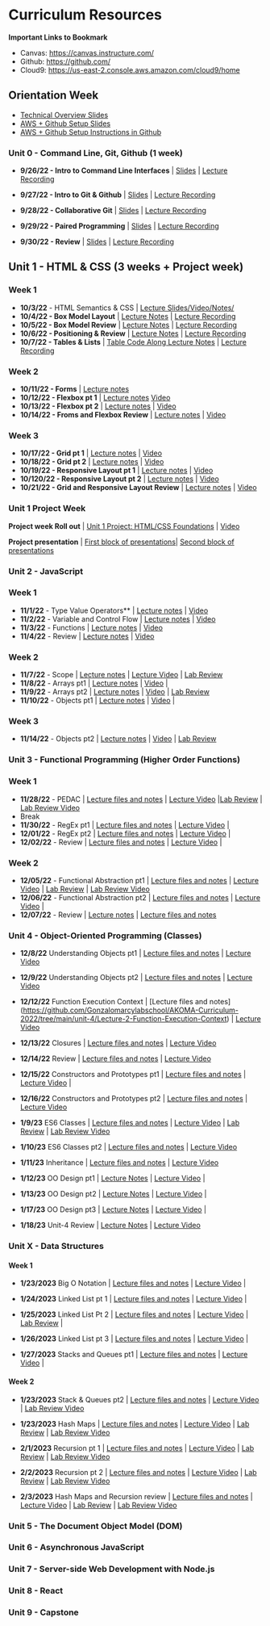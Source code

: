 # Curriculum Resources

**Important Links to Bookmark**
* Canvas: https://canvas.instructure.com/
* Github: https://github.com/
* Cloud9: https://us-east-2.console.aws.amazon.com/cloud9/home

## Orientation Week
* [Technical Overview Slides](https://docs.google.com/presentation/d/1hqxlwawPH5H5QqRnXYdaFcxQCAAj8X95ffulmazcxKY/edit?usp=sharing)
* [AWS + Github Setup Slides](https://docs.google.com/presentation/d/13dmyt7sjE40o-8w8sifjCJo3Yz1k12yiZtTixjEyvAA/edit?usp=sharing) 
* [AWS + Github Setup Instructions in Github](https://github.com/The-Marcy-Lab-School/aws-cloud9-environment-setup)

### Unit 0 - Command Line, Git, Github (1 week)
* **9/26/22 - Intro to Command Line Interfaces** | [Slides](https://docs.google.com/presentation/d/1JqJp0FtIboZ8afAD3sPYOLQSMfViwAd1mj1wJl4nc3g/edit?usp=sharing) | [Lecture Recording](https://us02web.zoom.us/rec/play/KgrGRu6snbn16I2PN5vb2hlkvnxiojmaCQVJHUT3hREUWMaTsdVzuafICXYWZdvA2MLeu6IyHL7AIJtf.PUdMB0GE2vHQvTr6?autoplay=true&startTime=1664204859000)

* **9/27/22 - Intro to Git & Github** | [Slides](https://docs.google.com/presentation/d/1ruOYceA3s9KyG3QVv4pbkCbje74H0PnKVQzq2RfV06c/edit?usp=sharing) | [Lecture Recording](https://drive.google.com/file/d/1xInqpPd0wWOKj1a4eRCYzSEriwhEKqqO/view) 
* **9/28/22 - Collaborative Git** | [Slides](https://docs.google.com/presentation/d/137C6gWWTFGQNwBhSmgOWxazmL2wS5e_e_hPqDtWybSM/edit?usp=sharing) | [Lecture Recording](https://drive.google.com/file/d/13RAvKnuEhdWaHjM8lPTjTWNesIiHlItn/view) 
* **9/29/22 - Paired Programming** | [Slides](https://docs.google.com/presentation/d/1ZKX-IoJtoaowz9vgaVtD1FCLTsYoZbICJUru5SPVw48/edit?usp=sharing) | [Lecture Recording](https://drive.google.com/file/d/1ufFMbEyanSgRCnwwqd3ET7R8MYOjIc6e/view)
* **9/30/22 - Review** | [Slides](https://docs.google.com/presentation/d/1HJeFBOe1duBSKWVpm0STUV8vfd3VMCsM7r7ITIESg8A/edit?usp=sharing) | [Lecture Recording](https://us02web.zoom.us/rec/play/5FqWJSr9OoEFhHJDYdBb7EW2hAnP8YlmHvxj2BCa-7eaJ9y5UVJjLtUCy1vo-5fAiI-E8W6zNRdD01NC.HLZJVILZSXjBUUvQ?startTime=1664545609000)

## Unit 1 - HTML & CSS (3 weeks + Project week)

### Week 1

* **10/3/22** - HTML Semantics & CSS | [Lecture Slides/Video/Notes/](https://github.com/Gonzalomarcylabschool/AKOMA-Curriculum-2022/blob/main/unit-1/lecture-0-semantic-HTML-CSS/semantics-lecture-notes.md)
* **10/4/22 - Box Model Layout** | [Lecture Notes](https://github.com/Gonzalomarcylabschool/AKOMA-Curriculum-2022/tree/main/unit-1/lecture-1-box-model-pt-1) | [Lecture Recording](#)
* **10/5/22 - Box Model Review** | [Lecture Notes](https://github.com/Gonzalomarcylabschool/AKOMA-Curriculum-2022/tree/main/unit-1/lecture-2-box-model-pt-2) | [Lecture Recording](#) 
* **10/6/22 - Positioning & Review** | [Lecture Notes](https://github.com/Gonzalomarcylabschool/AKOMA-Curriculum-2022/tree/main/unit-1/lecture-3-review) | [Lecture Recording](#)
* **10/7/22 - Tables & Lists** | [Table Code Along Lecture Notes](https://github.com/Gonzalomarcylabschool/AKOMA-Curriculum-2022/tree/main/unit-1/lecture-4-tables-list) | [Lecture Recording](https://us02web.zoom.us/rec/share/eLGxyeI2wH_ci6GHs4zGj4Oe1ZmqS3LiEwD2BmGLzeaeKTZjvLrx0JAvoE7IkB5D.7Y_pL_5sgXIkMr-N?startTime=1665150517000) 

### Week 2

* **10/11/22 - Forms** | [Lecture notes](https://github.com/Gonzalomarcylabschool/AKOMA-Curriculum-2022/tree/main/unit-1/lecture-5-forms)
* **10/12/22 - Flexbox pt 1** | [Lecture notes](https://github.com/Gonzalomarcylabschool/AKOMA-Curriculum-2022/tree/main/unit-1/lecture-6-flexbox-pt-1) [Video](#)
* **10/13/22 - Flexbox pt 2** | [Lecture notes](https://github.com/Gonzalomarcylabschool/AKOMA-Curriculum-2022/tree/main/unit-1/lecture-7-flexbox-pt-2) | [Video](#)
* **10/14/22 - Froms and Flexbox Review** | [Lecture notes](https://github.com/Gonzalomarcylabschool/AKOMA-Curriculum-2022/tree/main/unit-1/lecture-8-form-flexbox-review) | [Video](https://us02web.zoom.us/rec/share/KJv9vXHZNSqBe3pNieohBk3uTGeNhmkYfMRovfXOO4SGYJVWXkJxNGwZB2D4te2Q.yb2qfOXV6XpSoHuY)

### Week 3

* **10/17/22 - Grid pt 1** | [Lecture notes](https://github.com/Gonzalomarcylabschool/AKOMA-Curriculum-2022/tree/main/unit-1/lecture-9-grid-pt-1) | [Video](https://us02web.zoom.us/rec/share/xm_YdA6NGrtbAO_xYCZuxy68a0dc1ixo3przDTNUaqOI6vQ5nTJVBdfstDun4pXH.8mq5sunJC1ktRbTX)
* **10/18/22 - Grid pt 2** | [Lecture notes](https://github.com/Gonzalomarcylabschool/AKOMA-Curriculum-2022/tree/main/unit-1/lecture-10-grid-pt-2) | [Video]()
* **10/19/22 - Responsive Layout pt 1** | [Lecture notes](https://github.com/Gonzalomarcylabschool/AKOMA-Curriculum-2022/tree/main/unit-1/lecture-11-responsive-pt-1) | [Video](#)
* **10/120/22 - Responsive Layout pt 2** | [Lecture notes](https://github.com/Gonzalomarcylabschool/AKOMA-Curriculum-2022/tree/main/unit-1/lecture-12-reponsive-pt2) | [Video](#)
* **10/21/22 - Grid and Responsive Layout Review** | [Lecture notes](https://github.com/Gonzalomarcylabschool/AKOMA-Curriculum-2022/tree/main/unit-1/lecture-13-review-grid-responsive) | [Video](https://us02web.zoom.us/rec/play/XG0AF-H_-HXX50BOsUqjX8knZyR2LhtQQlnzaee6l48lpYurNC1u3mW2aBifT8PbW42JuU8cEgj9PJ_u.jFK8aDZPHN7s4JXM?autoplay=true&startTime=1666360042000) 

### Unit 1 Project Week

**Project week Roll out** | [Unit 1 Project: HTML/CSS Foundations](https://github.com/Gonzalomarcylabschool/AKOMA-Curriculum-2022/tree/main/unit-1/unit-1-project-week) | [Video](https://us02web.zoom.us/rec/share/gE3yjgdztGsSE6dVOoI17MCO0PD6nvWRDi5uikdW60k9HPuhuRBDkgTx6fE4_7YO.AP6Dp941OOLceHOY)

**Project presentation** | [First block of presentations](https://us02web.zoom.us/rec/share/TzmsPUkQo9EghjJPtKwnWQ_roGubDLfx7b-WBOiZMsxCKzI4YW8VEd94B49sydba.lN39TfUAdZlv8vC_?startTime=1667228769000)| [Second block of presentations](https://us02web.zoom.us/rec/share/hfXOcC8PAVKP8mtC3q27F4Ks9lr34P-jxx_7Nl3_Clyqw4ro5b6EJ62fABQ5Zw.EZh08EwFktjL8V76?startTime=1667235903000)

### Unit 2 - JavaScript

### Week 1

* **11/1/22** - Type Value Operators** | [Lecture notes](https://github.com/Gonzalomarcylabschool/AKOMA-Curriculum-2022/blob/main/unit-2/lecture-0-type-value-operators/lecture-notes.md) | [Video](https://drive.google.com/file/d/1sQcaubna9s6cW4-7h67BS4YeoNgZNkck/view?usp=sharing)
* **11/2/22** - Variable and Control Flow | [Lecture notes](https://github.com/Gonzalomarcylabschool/AKOMA-Curriculum-2022/tree/main/unit-2/lecture-1-variables-control-flow) | [Video](https://drive.google.com/file/d/1vCJG8zAcdAVqMvyUeLMckv_RAEfvH2Wr/view?usp=share_link)
* **11/3/22** - Functions | [Lecture notes](https://github.com/Gonzalomarcylabschool/AKOMA-Curriculum-2022/tree/main/unit-2/lecture-2-scope-and-funcitons) | [Video](https://drive.google.com/file/d/1WP9K1D434TT0mWIOHo5kG1j5vX58Zrmx/view?usp=share_link)
* **11/4/22** - Review | [Lecture notes](https://github.com/Gonzalomarcylabschool/AKOMA-Curriculum-2022/tree/main/unit-2/lecture-3-review) | [Video](https://us02web.zoom.us/rec/play/egMHErxTyQpvPMC025QJXJBWw7soxRPN6mlADWxdb2AhNKklmY3mLi8sTdIZ9krr3nbFBXts5WQ0CjOe.FbB8-sGX2QhncbYt?autoplay=true&startTime=1667569570000) 

### Week 2

* **11/7/22** - Scope | [Lecture notes](https://github.com/Gonzalomarcylabschool/AKOMA-Curriculum-2022/blob/main/unit-2/lecture-4-scope/lecture-notes-b.md) | [Lecture Video](https://us02web.zoom.us/rec/share/9SN7k-lEX88wh39EDqy2yclTqItirO1G7mtjrWI427VZCDMCbXF5vNubrhgXpUD1.sbWFCN0vmYtffoHU?startTime=1667836887000) | [Lab Review](https://us02web.zoom.us/rec/share/2sk6ypOvNwLScdnAz8H4WHbPBuH3agUt5CkU-1eRcko-eq_Y1fNJNAtQIt3zK90.EgYNStxGFUDhKVXr?startTime=1667851452000)
* **11/8/22** - Arrays pt1 | [Lecture notes](https://github.com/Gonzalomarcylabschool/AKOMA-Curriculum-2022/tree/main/unit-2/lecture-5-array-pt1) | [Video]() | 
* **11/9/22** - Arrays pt2 | [Lecture notes](https://github.com/Gonzalomarcylabschool/AKOMA-Curriculum-2022/tree/main/unit-2/lecture-6-array-pt2arrays) | [Video](https://drive.google.com/file/d/1LbaqJgTj0CECfMmJywjvgpN0E4PVSq8X/view?usp=share_link) | [Lab Review]()
* **11/10/22** - Objects pt1 | [Lecture notes](https://github.com/Gonzalomarcylabschool/AKOMA-Curriculum-2022/tree/main/unit-2/lecture-7-objects-pt1) | [Video](https://us02web.zoom.us/rec/share/SMVrCyED5DhHX5BepII22EWEnfRvE9SFzs1e4EvSBJTfTdKdDibiKCW-P0c-UfbQ.ezUCaAcK9fM0s840) |

### Week 3

* **11/14/22** - Objects pt2 | [Lecture notes](https://github.com/Gonzalomarcylabschool/AKOMA-Curriculum-2022/tree/main/unit-2/lecture-8-object-pt2) | [Video](https://us02web.zoom.us/rec/share/AY6P0rE31fBJELhnQ0eQiJErpBtxpT5IBe7NaIw60BEKQoZ8sM5abzBHAyhYsrY.UazJ7OSfP7e6BUGW) | [Lab Review](https://us02web.zoom.us/rec/share/v1bz-r6Tkpe4_mcd6hpjGjsouP5xgYQSLFxUgp-ZRgys0X5S5EGOBJoIIGS_tKfx.57hRhQbhFPT0r-UW)


### Unit 3 - Functional Programming (Higher Order Functions)

### Week 1

* **11/28/22** - PEDAC | [Lecture files and notes](https://github.com/Gonzalomarcylabschool/AKOMA-Curriculum-2022/tree/main/unit-3/lecture-0-PEDAC) | [Lecture Video](https://drive.google.com/file/d/10l6z412141_9FT9zYEp-PDzwNmXiBGUm/view?usp=share_link) |[Lab Review]() | [Lab Review Video]()
* Break
* **11/30/22** - RegEx pt1 | [Lecture files and notes](https://github.com/Gonzalomarcylabschool/AKOMA-Curriculum-2022/tree/main/unit-3/lecture-1-RegEx-pt1) | [Lecture Video]() | 
* **12/01/22** - RegEx pt2 | [Lecture files and notes](https://github.com/Gonzalomarcylabschool/AKOMA-Curriculum-2022/tree/main/unit-3/lecture-2-RegEx-pt2) | [Lecture Video]() |
* **12/02/22** - Review | [Lecture files and notes](https://github.com/Gonzalomarcylabschool/AKOMA-Curriculum-2022/tree/main/unit-3/lecture-3-review) | [Lecture Video](https://us02web.zoom.us/recording/detail?meeting_id=J8RRhafLQdmfiYrHb2tV5w%3D%3D) |

### Week 2
* **12/05/22** - Functional Abstraction pt1 | [Lecture files and notes]() | [Lecture Video](https://us02web.zoom.us/rec/share/BMKgJcOYOCWYoG_mRn0vZpjw4jq4AmPuk7iGHlB1kJ4V8M1tTe8X0Kt4dC6VHMYp.eR0y4xCFhKDeDZG9) | [Lab Review]() | [Lab Review Video](https://us02web.zoom.us/rec/share/3X6bYCN1LxEiFPPIjUT1tdgkjkrL4sbOVxwPzWBmu5Nw7YqjoyiJ0ICFSNDM9XXM.-LFQc90FSoRzRD8_)
* **12/06/22** - Functional Abstraction pt2 | [Lecture files and notes](https://us02web.zoom.us/rec/share/iaKbE_BYitXltPUtAS1PkC9uGnd2n4OEkTqJNNGgm4iIgwmnWtmd7Z0rQs1zHfRX.CKqxPUlVMZIYLFeW) | [Lecture Video]() |
* **12/07/22** - Review | [Lecture notes]() | [Lecture files and notes](https://us02web.zoom.us/recording/detail?meeting_id=J8RRhafLQdmfiYrHb2tV5w%3D%3D) 

### Unit 4 - Object-Oriented Programming (Classes)
* **12/8/22** Understanding Objects pt1 | [Lecture files and notes](https://github.com/Gonzalomarcylabschool/AKOMA-Curriculum-2022/tree/main/unit-4/Lecture-0-Understanding-Objects-pt1) | [Lecture Video](https://us02web.zoom.us/rec/share/nU7B6l9NX9KGoqsL35ih5BiA74Z42nG-Q_LZlpt0T5nCtTM_z_yl2vFm3hwfN4oV.OL3rUOsG7qbBjOXO) 
* **12/9/22** Understanding Objects pt2 | [Lecture files and notes](https://github.com/Gonzalomarcylabschool/AKOMA-Curriculum-2022/tree/main/unit-4/Lecture-1-undestanding-object-pt2) | [Lecture Video](https://us02web.zoom.us/rec/share/nU7B6l9NX9KGoqsL35ih5BiA74Z42nG-Q_LZlpt0T5nCtTM_z_yl2vFm3hwfN4oV.OL3rUOsG7qbBjOXO) 
* **12/12/22** Function Execution Context | [Lecture files and notes[]()](https://github.com/Gonzalomarcylabschool/AKOMA-Curriculum-2022/tree/main/unit-4/Lecture-2-Function-Execution-Context) | [Lecture Video](https://us02web.zoom.us/rec/play/lksZULw5xGvVCOr3qmAZbvOiIoJdcUiLJIYTcfdzH0uoNBlc07kBUjC56Wdr89Uq0Fdv25p_eUTut6Mz.9P2B60X7FmplT9Bh?autoplay=true&startTime=1670860998000)
* **12/13/22** Closures | [Lecture files and notes](https://github.com/Gonzalomarcylabschool/AKOMA-Curriculum-2022/tree/main/unit-4/Lecture-3-Closure) | [Lecture Video](https://us02web.zoom.us/rec/share/7xv_mu-cVIs9pNg1uci4UYea_u0YrnH4ge2atlONA7qqXJdaqFYUu9_hb7QjghfS.kLMBO7EqZlmUifME)
* **12/14/22** Review | [Lecture files and notes](https://github.com/Gonzalomarcylabschool/AKOMA-Curriculum-2022/tree/main/unit-4/Lecture-4-review) | [Lecture Video](https://drive.google.com/file/d/1-7mYTlFXK_3fvipQGSg13ltVBIfBM_Y2/view?usp=share_link) 
* **12/15/22** Constructors and Prototypes pt1 | [Lecture files and notes](https://github.com/Gonzalomarcylabschool/AKOMA-Curriculum-2022/tree/main/unit-4/Lecture-5-Constructors-prototypes-pt1) | [Lecture Video](https://drive.google.com/file/d/1_xcmAvV3y3hSARl8BJv_z4WhKheZAMrk/view?usp=share_link) |
* **12/16/22** Constructors and Prototypes pt2 | [Lecture files and notes](https://github.com/Gonzalomarcylabschool/AKOMA-Curriculum-2022/tree/main/unit-4/Lecture-6-Constructors-prototypes-pt2) | [Lecture Video](https://us02web.zoom.us/rec/share/RxtNjLz4R37lXEeQkPxOfVIRqUEJNcoEuNixnp1osI6JEnf_Z0WWHqZUt6ow78cI.gKFARYLqsrQKWlbt)

* **1/9/23** ES6 Classes | [Lecture files and notes](https://github.com/Gonzalomarcylabschool/AKOMA-Curriculum-2022/tree/main/unit-4/Lecture-7-ES6-classes) | [Lecture Video](https://us02web.zoom.us/rec/share/1fqlW7oLifK0t6674xULhycMWu8t9bZd60SaF7U7JIATk6g6Nptajxka2nXqr5mi.vvN2le-QfZjFzRoS) | [Lab Review]() | [Lab Review Video](https://us02web.zoom.us/rec/share/jOxt6tmYh9BaB8TIMMbhqQUkV0qhpVx624vanQEoFlKu_u_YvFY_55n9jbjMJYQs.JLhBKPUQWpluvoAW)
* **1/10/23** ES6 Classes pt2 | [Lecture files and notes](https://github.com/Gonzalomarcylabschool/AKOMA-Curriculum-2022/tree/main/unit-4/Lecture-8-ES6-classes) | [Lecture Video](https://us02web.zoom.us/rec/share/3Knixl686oStPDhomn96N6uEaHWP2mb-iaMYBUVsO0n8ynpYN3U49NqlcPUcVetg.iqyvYQ69WnhsLxrs) 
* **1/11/23** Inheritance | [Lecture files and notes](https://github.com/Gonzalomarcylabschool/AKOMA-Curriculum-2022/tree/main/unit-4/Lecture-9-Inheritance) | [Lecture Video](https://drive.google.com/file/d/1U7ZZ7jAxH8wqsUKTrgMpMdPYsi1m2_3X/view?usp=share_link) 
* **1/12/23** OO Design pt1 | [Lecture Notes](https://github.com/Gonzalomarcylabschool/AKOMA-Curriculum-2022/tree/main/unit-4/Lecture-10-OO-design-pt1) | [Lecture Video](https://us02web.zoom.us/rec/share/rNfxfRet3FSYwTcRrPF2bSW8e85Df5-bJJmPAlqKcYYJbN5Qp9M-7zdO0ctGfYXn.2hrb-gtz9SeFF0S1) |
* **1/13/23** OO Design pt2 | [Lecture Notes](https://github.com/Gonzalomarcylabschool/AKOMA-Curriculum-2022/tree/main/unit-4/Lecture-11-OO-Design-pt2) | [Lecture Video](https://us02web.zoom.us/rec/share/30d7G2fxUJwCH3Q_iQwLKPbz9bd-rystiMNXLiG56qsUkPxUXNNvPUQOAPPKa6xg.InU2b-eJOhm0y3D_) |
* **1/17/23** OO Design pt3 | [Lecture Notes](https://github.com/Gonzalomarcylabschool/AKOMA-Curriculum-2022/tree/main/unit-4/Lecture-12-OO-Design-pt3) | [Lecture Video](https://us02web.zoom.us/rec/share/uvmA3J6aKvcScUZPwvJC1ixqX1yfq31maEmIcbrZk07iyA8XFsvivRh5VXZhHhMe.xzfLeItgNY2gap22) |
* **1/18/23** Unit-4 Review | [Lecture Notes](https://github.com/Gonzalomarcylabschool/AKOMA-Curriculum-2022/tree/main/unit-4/Lecture-13-unit-4-Review) | [Lecture Video](https://drive.google.com/file/d/1g3WslDLh8vbCF4Sp6_2bP5Y3PwPFrcbR/view?usp=share_link)

### Unit X - Data Structures

#### Week 1

* **1/23/2023** Big O Notation | [Lecture files and notes](https://github.com/Gonzalomarcylabschool/AKOMA-Curriculum-2022/tree/main/unit-x/Lecture-01-big-o) | [Lecture Video](https://us02web.zoom.us/rec/share/80d-Hib5705MhEN3x2RzAzkVVI33MQH_VbZLvy_CPdvHgkrYtys85Dhh7FLeaxcq.Rp8QxNNXZ6lJket4) | 

* **1/24/2023** Linked List pt 1 | [Lecture files and notes](https://github.com/Gonzalomarcylabschool/AKOMA-Curriculum-2022/tree/main/unit-x/Lecture-02-link-list-pt1) | [Lecture Video](https://us02web.zoom.us/rec/share/n8-QY7SX8tIfCog-b1R-h2Kd9UqCBOkpVZogmylwYB_7gCpi4poB-Ui7Aa-W276Q.K3c_b_xk18KZq36U) | 

* **1/25/2023** Linked List Pt 2 | [Lecture files and notes](https://github.com/Gonzalomarcylabschool/AKOMA-Curriculum-2022/tree/main/unit-x/Lecture-03-linked-list-pt2) | [Lecture Video](https://us02web.zoom.us/rec/share/YjMQpXFXPLit5x33sN8Cwl5l4liKuTg8lUWVdD6xNAAJqpn5lIZhbWwn28OcU0Ik.13OlqquBEG4TE3pP) | [Lab Review](https://github.com/Gonzalomarcylabschool/AKOMA-Curriculum-2022/tree/main/unit-x/Lecture-03-linked-list-pt2/lab-review) | 
* **1/26/2023** Linked List pt 3 | [Lecture files and notes](https://github.com/Gonzalomarcylabschool/AKOMA-Curriculum-2022/tree/main/unit-x/Lecture-04-liniked-list-pt3) | [Lecture Video](https://us02web.zoom.us/rec/share/mk8ESufBKQWaWOfrxU3F8jh4cIwGf18CBOMe2qBMmcZ31NYZX-TQSo9neV2O3fF-.T0fbp9QCetZRAb16) |

* **1/27/2023** Stacks and Queues pt1 | [Lecture files and notes](https://github.com/Gonzalomarcylabschool/AKOMA-Curriculum-2022/tree/main/unit-x/Lecture-05-stacks-queue) | [Lecture Video](https://us02web.zoom.us/rec/share/NENiwQTxDDXdEWgZ09IDAVCMuhPJbRx1oIYasno6GOStIUBg4ByphAa96cLr-4hG.EJpLsDwcMx045qbe) | 

#### Week 2

* **1/23/2023** Stack & Queues pt2 | [Lecture files and notes](https://github.com/Gonzalomarcylabschool/AKOMA-Curriculum-2022/tree/main/unit-x/Lecture-06-stacks-queus-pt2) | [Lecture Video](https://us02web.zoom.us/rec/share/zY9iIQqsoAc_pvoMq60Gu667kCc6Rr9pME6fwDu9N63SRuedBELWIW73pRbaS4nY.fcmEIg4eZCcwBOxy) | [Lab Review Video](https://us02web.zoom.us/rec/share/3cEAVv7FGBnZGlOP5_pAOfK0s-IFnuxM-yC3D3nPpVwY7w2L4FJfE0Xprzc9oXqh.MB-F1St_Bots69eS)

* **1/23/2023** Hash Maps | [Lecture files and notes](https://github.com/Gonzalomarcylabschool/AKOMA-Curriculum-2022/tree/main/unit-x/Lecture-07-hash-map) | [Lecture Video](https://us02web.zoom.us/rec/share/pYzn09DtTb3DIC78GycVqx4Lx27yFKDaZCAwTplxS3DKg5agO_Uo_5erAN5isgtn.cW2DdoUm3Oac_wxG) | [Lab Review]() | [Lab Review Video]()

* **2/1/2023** Recursion pt 1 | [Lecture files and notes](https://github.com/Gonzalomarcylabschool/AKOMA-Curriculum-2022/tree/main/unit-x/Lecture-08-recusion-pt1) | [Lecture Video](https://us02web.zoom.us/rec/share/DPpsbXIpONnqg8aFJ9TRj5XGeQYoFoyO6wJQOi0OetWF8rInxGWHPw0JzVysDzp7.ZQBNEb-3tnS2K2mm) | [Lab Review]() | [Lab Review Video]()

* **2/2/2023** Recursion pt 2 | [Lecture files and notes]() | [Lecture Video]() | [Lab Review]() | [Lab Review Video]()

* **2/3/2023** Hash Maps and Recursion review | [Lecture files and notes]() | [Lecture Video]() | [Lab Review]() | [Lab Review Video]()

### Unit 5 - The Document Object Model (DOM)
### Unit 6 - Asynchronous JavaScript
### Unit 7 - Server-side Web Development with Node.js
### Unit 8 - React
### Unit 9 - Capstone
